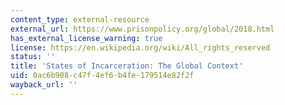 ```yaml
---
content_type: external-resource
external_url: https://www.prisonpolicy.org/global/2018.html
has_external_license_warning: true
license: https://en.wikipedia.org/wiki/All_rights_reserved
status: ''
title: 'States of Incarceration: The Global Context'
uid: 0ac6b908-c47f-4ef6-b4fe-179514e82f2f
wayback_url: ''
---
```

